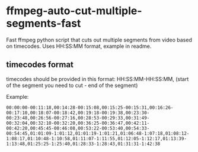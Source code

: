 # ffmpeg-auto-cut-multiple-segments-fast
Fast ffmpeg python script that cuts out multiple segments from video based on timecodes. Uses HH:SS:MM format, example in readme.


## timecodes format
timecodes should be provided in this format: HH:SS:MM-HH:SS:MM, (start of the segment you need to cut - end of the segment)

Example:
```
00:00:00-00:11:18,00:14:28-00:15:08,00:15:25-00:15:31,00:16:26-00:17:10,00:18:07-00:18:42,00:19:18-00:19:38,00:23:30-00:23:48,00:26:56-00:27:16,00:28:53-00:29:33,00:31:49-00:32:04,00:32:10-00:32:20,00:36:25-00:36:47,00:42:11-00:42:20,00:45:45-00:46:08,00:53:22-00:53:40,00:54:33-00:54:45,01:01:09-1:01:12,01:01:19-1:01:21,01:06:48-1:07:18,01:08:12-1:08:17,01:10:48-1:10:58,01:11:07-1:11:55,01:12:05-1:12:17,01:13:39-1:13:48,01:25:25-1:25:40,01:28:33-1:28:43,01:31:31-1:42:38
```
